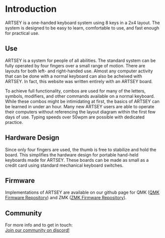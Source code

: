 # Introduction

ARTSEY is a one-handed keyboard system using 8 keys in a 2x4 layout. The system is designed to be easy to learn, comfortable to use, and fast enough for practical use. 

## Use

ARTSEY is a system for people of all abilities. The standard system can be fully operated by four fingers over a small range of motion. There are layouts for both left- and right-handed use. Almost any computer activity that can be done with a normal keyboard can also be acheived with ARTSEY. In fact, this website was written entirely with an ARTSEY board.  

To achieve full functionality, combos are used for many of the letters, symbols, modifiers, and other commands available on a normal keyboard. While these combos might be intimidating at first, the basics of ARTSEY can be learned in under an hour. Many new ARTSEY users are able to operate their computers without referencing the layout diagram within the first few days of use. Typing speeds over 50wpm are possible with dedicated practice. 

## Hardware Design

Since only four fingers are used, the thumb is free to stabilize and hold the board. This simplifies the hardware design for portable hand-held keyboards made for ARTSEY. These boards can be made as small as a credit card using standard mechanical keyboard switches.

## Firmware

Implementations of ARTSEY are available on our github page for QMK ([QMK Firmware Repository](https://github.com/artseyio/artsey-qmk)) and ZMK ([ZMK Firmware Repository](https://github.com/artseyio/zmk-artsey)). 

## Community
For more info and to get in touch:  
[Join our community on discord!](https://discord.gg/raqVZXYmTj)

